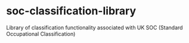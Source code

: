 # soc-classification-library
Library of classification functionality associated with UK SOC (Standard Occupational Classification)
